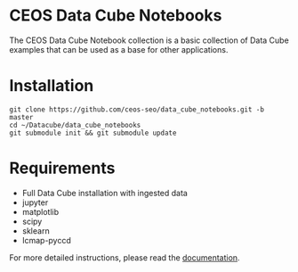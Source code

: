 CEOS Data Cube Notebooks
=================

The CEOS Data Cube Notebook collection is a basic collection of Data Cube examples that can be used as a base for other applications. 

Installation
=================
```
git clone https://github.com/ceos-seo/data_cube_notebooks.git -b master
cd ~/Datacube/data_cube_notebooks
git submodule init && git submodule update
```

Requirements
=================

* Full Data Cube installation with ingested data
* jupyter
* matplotlib
* scipy
* sklearn
* lcmap-pyccd

For more detailed instructions, please read the [documentation](docs/notebook_install).
